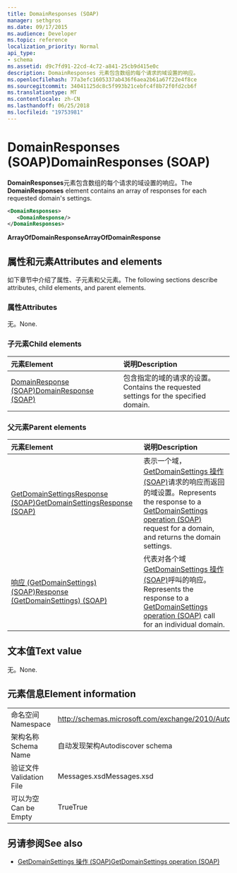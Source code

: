 ```yaml
---
title: DomainResponses (SOAP)
manager: sethgros
ms.date: 09/17/2015
ms.audience: Developer
ms.topic: reference
localization_priority: Normal
api_type:
- schema
ms.assetid: d9c7fd91-22cd-4c72-a841-25cb9d415e0c
description: DomainResponses 元素包含数组的每个请求的域设置的响应。
ms.openlocfilehash: 77a3efc1605337ab436f6aea2b61a67f22e4f8ce
ms.sourcegitcommit: 34041125dc8c5f993b21cebfc4f8b72f0fd2cb6f
ms.translationtype: MT
ms.contentlocale: zh-CN
ms.lasthandoff: 06/25/2018
ms.locfileid: "19753981"
---
```

# <a name="domainresponses-soap"></a><span data-ttu-id="67399-103">DomainResponses (SOAP)</span><span class="sxs-lookup"><span data-stu-id="67399-103">DomainResponses (SOAP)</span></span>

<span data-ttu-id="67399-104">**DomainResponses**元素包含数组的每个请求的域设置的响应。</span><span class="sxs-lookup"><span data-stu-id="67399-104">The **DomainResponses** element contains an array of responses for each requested domain's settings.</span></span> 
  
```XML
<DomainResponses>
   <DomainResponse/>
</DomainResponses>
```

 <span data-ttu-id="67399-105">**ArrayOfDomainResponse**</span><span class="sxs-lookup"><span data-stu-id="67399-105">**ArrayOfDomainResponse**</span></span>
## <a name="attributes-and-elements"></a><span data-ttu-id="67399-106">属性和元素</span><span class="sxs-lookup"><span data-stu-id="67399-106">Attributes and elements</span></span>

<span data-ttu-id="67399-107">如下章节中介绍了属性、子元素和父元素。</span><span class="sxs-lookup"><span data-stu-id="67399-107">The following sections describe attributes, child elements, and parent elements.</span></span>
  
### <a name="attributes"></a><span data-ttu-id="67399-108">属性</span><span class="sxs-lookup"><span data-stu-id="67399-108">Attributes</span></span>

<span data-ttu-id="67399-109">无。</span><span class="sxs-lookup"><span data-stu-id="67399-109">None.</span></span>
  
### <a name="child-elements"></a><span data-ttu-id="67399-110">子元素</span><span class="sxs-lookup"><span data-stu-id="67399-110">Child elements</span></span>

|<span data-ttu-id="67399-111">**元素**</span><span class="sxs-lookup"><span data-stu-id="67399-111">**Element**</span></span>|<span data-ttu-id="67399-112">**说明**</span><span class="sxs-lookup"><span data-stu-id="67399-112">**Description**</span></span>|
|:-----|:-----|
|[<span data-ttu-id="67399-113">DomainResponse (SOAP)</span><span class="sxs-lookup"><span data-stu-id="67399-113">DomainResponse (SOAP)</span></span>](domainresponse-soap.md) <br/> |<span data-ttu-id="67399-114">包含指定的域的请求的设置。</span><span class="sxs-lookup"><span data-stu-id="67399-114">Contains the requested settings for the specified domain.</span></span>  <br/> |
   
### <a name="parent-elements"></a><span data-ttu-id="67399-115">父元素</span><span class="sxs-lookup"><span data-stu-id="67399-115">Parent elements</span></span>

|<span data-ttu-id="67399-116">**元素**</span><span class="sxs-lookup"><span data-stu-id="67399-116">**Element**</span></span>|<span data-ttu-id="67399-117">**说明**</span><span class="sxs-lookup"><span data-stu-id="67399-117">**Description**</span></span>|
|:-----|:-----|
|[<span data-ttu-id="67399-118">GetDomainSettingsResponse (SOAP)</span><span class="sxs-lookup"><span data-stu-id="67399-118">GetDomainSettingsResponse (SOAP)</span></span>](getdomainsettingsresponse-soap.md) <br/> |<span data-ttu-id="67399-119">表示一个域， [GetDomainSettings 操作 (SOAP)](getdomainsettings-operation-soap.md)请求的响应而返回的域设置。</span><span class="sxs-lookup"><span data-stu-id="67399-119">Represents the response to a [GetDomainSettings operation (SOAP)](getdomainsettings-operation-soap.md) request for a domain, and returns the domain settings.</span></span>  <br/> |
|[<span data-ttu-id="67399-120">响应 (GetDomainSettings) (SOAP)</span><span class="sxs-lookup"><span data-stu-id="67399-120">Response (GetDomainSettings) (SOAP)</span></span>](response-getdomainsettingssoap.md) <br/> |<span data-ttu-id="67399-121">代表对各个域[GetDomainSettings 操作 (SOAP)](getdomainsettings-operation-soap.md)呼叫的响应。</span><span class="sxs-lookup"><span data-stu-id="67399-121">Represents the response to a [GetDomainSettings operation (SOAP)](getdomainsettings-operation-soap.md) call for an individual domain.</span></span>  <br/> |
   
## <a name="text-value"></a><span data-ttu-id="67399-122">文本值</span><span class="sxs-lookup"><span data-stu-id="67399-122">Text value</span></span>

<span data-ttu-id="67399-123">无。</span><span class="sxs-lookup"><span data-stu-id="67399-123">None.</span></span>
  
## <a name="element-information"></a><span data-ttu-id="67399-124">元素信息</span><span class="sxs-lookup"><span data-stu-id="67399-124">Element information</span></span>

|||
|:-----|:-----|
|<span data-ttu-id="67399-125">命名空间</span><span class="sxs-lookup"><span data-stu-id="67399-125">Namespace</span></span>  <br/> |http://schemas.microsoft.com/exchange/2010/Autodiscover  <br/> |
|<span data-ttu-id="67399-126">架构名称</span><span class="sxs-lookup"><span data-stu-id="67399-126">Schema Name</span></span>  <br/> |<span data-ttu-id="67399-127">自动发现架构</span><span class="sxs-lookup"><span data-stu-id="67399-127">Autodiscover schema</span></span>  <br/> |
|<span data-ttu-id="67399-128">验证文件</span><span class="sxs-lookup"><span data-stu-id="67399-128">Validation File</span></span>  <br/> |<span data-ttu-id="67399-129">Messages.xsd</span><span class="sxs-lookup"><span data-stu-id="67399-129">Messages.xsd</span></span>  <br/> |
|<span data-ttu-id="67399-130">可以为空</span><span class="sxs-lookup"><span data-stu-id="67399-130">Can be Empty</span></span>  <br/> |<span data-ttu-id="67399-131">True</span><span class="sxs-lookup"><span data-stu-id="67399-131">True</span></span>  <br/> |
   
## <a name="see-also"></a><span data-ttu-id="67399-132">另请参阅</span><span class="sxs-lookup"><span data-stu-id="67399-132">See also</span></span>

- [<span data-ttu-id="67399-133">GetDomainSettings 操作 (SOAP)</span><span class="sxs-lookup"><span data-stu-id="67399-133">GetDomainSettings operation (SOAP)</span></span>](getdomainsettings-operation-soap.md)

